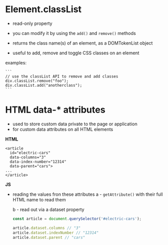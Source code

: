 # Element.classList

- read-only property
- you can modify it by using the `add()` and `remove()` methods

- returns the class name(s) of an element, as a DOMTokenList object
- useful to add, remove and toggle CSS classes on an element

examples: 

    ```
    // use the classList API to remove and add classes
    div.classList.remove("foo");
    div.classList.add("anotherclass");
    ```


# HTML data-* attributes

- used to store custom data private to the page or application
- for custom data attributes on all HTML elements

**HTML**
  ```
  <article
    id="electric-cars"
    data-columns="3"
    data-index-number="12314"
    data-parent="cars">
  ...
  </article>
  ```

**JS**
- reading the values fron these attributes
  a - `getAttribute()` with their full HTML name to read them

  b - read out via a dataset property

  ```js
  const article = document.querySelector('#electric-cars');

  article.dataset.columns // "3"
  article.dataset.indexNumber // "12314"
  article.dataset.parent // "cars"
  ```